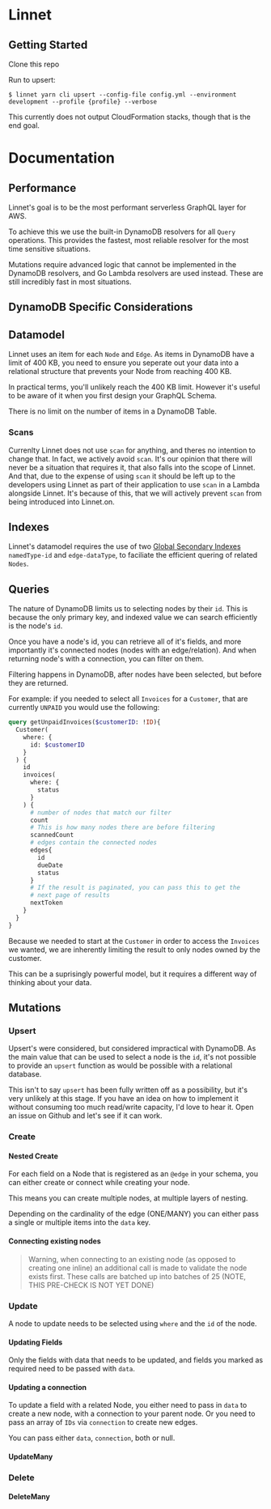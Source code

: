 # Linnet

## Getting Started

Clone this repo

Run to upsert:

```
$ linnet yarn cli upsert --config-file config.yml --environment development --profile {profile} --verbose
```

This currently does not output CloudFormation stacks, though that is the end goal.

# Documentation

## Performance

Linnet's goal is to be the most performant serverless GraphQL layer for AWS.

To achieve this we use the built-in DynamoDB resolvers for all `Query` operations. This provides
the fastest, most reliable resolver for the most time sensitive situations.

Mutations require advanced logic that cannot be implemented in the DynamoDB resolvers, and Go Lambda
resolvers are used instead. These are still incredibly fast in most situations.

## DynamoDB Specific Considerations

## Datamodel

Linnet uses an item for each `Node` and `Edge`. As items in DynamoDB have a limit of 400 KB, you
need to ensure you seperate out your data into a relational structure that prevents your Node from
reaching 400 KB.

In practical terms, you'll unlikely reach the 400 KB limit. However it's useful to be aware of it
when you first design your GraphQL Schema.

There is no limit on the number of items in a DynamoDB Table.

### Scans

Currenlty Linnet does not use `scan` for anything, and theres no intention to change that. In fact,
we actively avoid `scan`. It's our opinion that there will never be a situation that requires it,
that also falls into the scope of Linnet. And that, due to the expense of using `scan` it should
be left up to the developers using Linnet as part of their application to use `scan` in a Lambda
alongside Linnet. It's because of this, that we will actively prevent `scan` from being introduced
into Linnet.on.

## Indexes

Linnet's datamodel requires the use of two [Global Secondary Indexes]() `namedType-id` and
`edge-dataType`, to faciliate the efficient quering of related `Nodes`.

## Queries

The nature of DynamoDB limits us to selecting nodes by their `id`. This is because the only primary
key, and indexed value we can search efficiently is the node's `id`.

Once you have a node's id, you can retrieve all of it's fields, and more importantly it's connected
nodes (nodes with an edge/relation). And when returning node's with a connection, you can filter on them.

Filtering happens in DynamoDB, after nodes have been selected, but before they are returned.

For example: if you needed to select all `Invoices` for a `Customer`, that are currently `UNPAID`
you would use the following:

```graphql
query getUnpaidInvoices($customerID: !ID){
  Customer(
    where: {
      id: $customerID
    }
  ) {
    id
    invoices(
      where: {
        status
      }
    ) {
      # number of nodes that match our filter
      count
      # This is how many nodes there are before filtering
      scannedCount
      # edges contain the connected nodes
      edges{
        id
        dueDate
        status
      }
      # If the result is paginated, you can pass this to get the
      # next page of results
      nextToken
    }
  }
}
```

Because we needed to start at the `Customer` in order to access the `Invoices` we wanted, we are
inherently limiting the result to only nodes
owned by the customer.

This can be a suprisingly powerful model, but it requires a different way of thinking about your
data.

## Mutations

### Upsert

Upsert's were considered, but considered impractical with DynamoDB. As the main value that can be
used to select a node is the `id`, it's not possible to provide an `upsert` function as would be
possible with a relational database.

This isn't to say `upsert` has been fully written off as a possibility, but it's very unlikely at
this stage. If you have an idea on how to implement it without consuming too much read/write
capacity, I'd love to hear it. Open an issue on Github and let's see if it can work.

### Create

#### Nested Create

For each field on a Node that is registered as an `@edge` in your schema, you can either create or
connect while creating your node.

This means you can create multiple nodes, at multiple layers of nesting.

Depending on the cardinality of the edge (ONE/MANY) you can either pass a single or multiple items
into the `data` key.

#### Connecting existing nodes

> Warning, when connecting to an existing node (as opposed to creating one inline) an additional
> call is made to validate the node exists first. These calls are batched up into batches of 25
> (NOTE, THIS PRE-CHECK IS NOT YET DONE)

### Update

A node to update needs to be selected using `where` and the `id` of the node.

#### Updating Fields

Only the fields with data that needs to be updated, and fields you marked as required need to be
passed with `data`.

#### Updating a connection

To update a field with a related Node, you either need to pass in `data` to create a new node, with
a connection to your parent node. Or you need to pass an array of `IDs` via `connection` to create
new edges.

You can pass either `data`, `connection`, both or null.

#### UpdateMany

### Delete

#### DeleteMany
